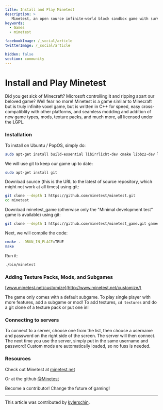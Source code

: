 ```yaml
---
title: Install and Play Minetest
description: >
   Minetest, an open source infinite-world block sandbox game with survival and crafting.
keywords:
  - Games
  - minetest

facebookImage: /_social/article
twitterImage: /_social/article

hidden: false
section: community
---
```


# Install and Play Minetest

Did you get sick of Minecraft? Microsoft controlling it and ripping apart our beloved game? Well fear no more!  Minetest is a game similar to Minecraft but is truly infinite voxel game, but is written in C++ for speed, easy cross-compatiblity with other platforms, and seamless modding and addition of new game types, mods, texture packs, and much more, all licensed under the LGPL.

### Installation

To install on Ubuntu / PopOS, simply do:

```bash
sudo apt-get install build-essential libirrlicht-dev cmake libbz2-dev libpng-dev libjpeg-dev libxxf86vm-dev libgl1-mesa-dev libsqlite3-dev libogg-dev libvorbis-dev libopenal-dev libcurl4-gnutls-dev libfreetype6-dev zlib1g-dev libgmp-dev libjsoncpp-dev
```

We will use git to keep our game up to date:

```bash
sudo apt-get install git
```

Download source (this is the URL to the latest of source repository, which might not work at all times) using git:

```bash
git clone --depth 1 https://github.com/minetest/minetest.git
cd minetest
```

Download minetest_game (otherwise only the "Minimal development test" game is available) using git:

```bash
git clone --depth 1 https://github.com/minetest/minetest_game.git games/minetest_game
```

Next, we will compile the code:

```bash
cmake . -DRUN_IN_PLACE=TRUE
make
```

Run it:

```bash
./bin/minetest
```

### Adding Texture Packs, Mods, and Subgames

[www.minetest.net/customize](http://www.minetest.net/customize/)

The game only comes with a default subgame. To play single player with more features, add a subgame or mod!  To add textures, `cd textures` and do a git clone of a texture pack or put one in!  

### Connecting to servers

To connect to a server, choose one from the list, then choose a username and password on the right side of the screen.  The server will then connect.  The next time you use the server, simply put in the same username and password!  Custom mods are automatically loaded, so no fuss is needed.

### Resources

Check out Minetest at [minetest.net](https://minetest.net)

Or at the github [@Minetest](https://github.com/minetest)

Become a contributor! Change the future of gaming!

---

This article was contributed by [kylerschin](https://github.com/kylerschin).
